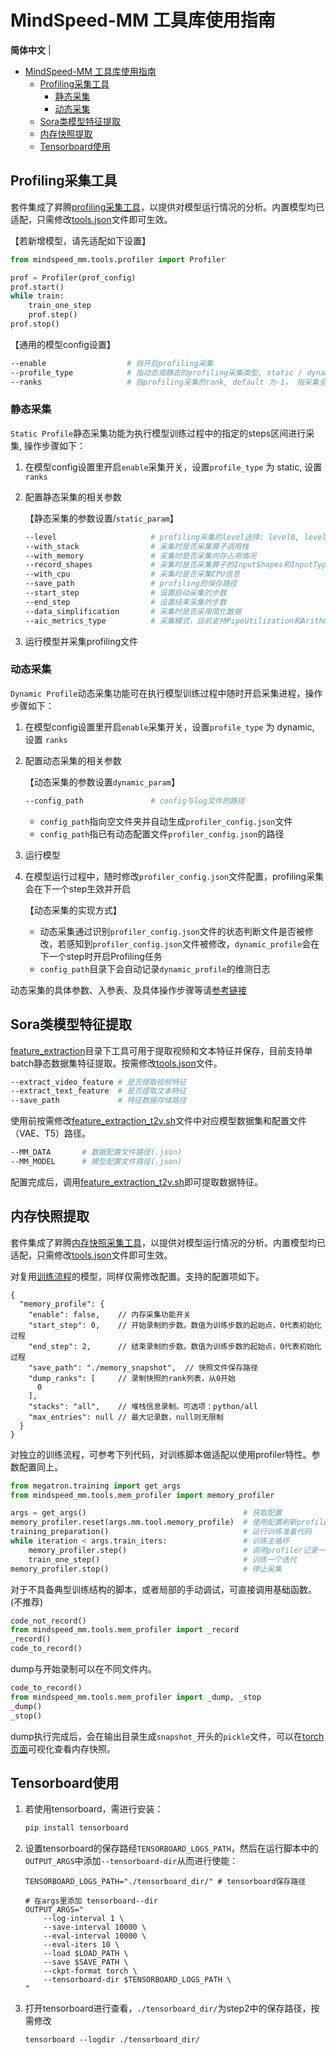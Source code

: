 # MindSpeed-MM 工具库使用指南

<p align="left">
        <b>简体中文</b> |
</p>

- [MindSpeed-MM 工具库使用指南](#mindspeed-mm-工具库使用指南)
  - [Profiling采集工具](#profiling采集工具)
    - [静态采集](#静态采集)
    - [动态采集](#动态采集)
  - [Sora类模型特征提取](#sora类模型特征提取)
  - [内存快照提取](#内存快照提取)
  - [Tensorboard使用](#Tensorboard使用)

## <a id="jump1"></a>Profiling采集工具

套件集成了昇腾[profiling采集工具](./profiler.py)，以提供对模型运行情况的分析。内置模型均已适配，只需修改[tools.json](./tools.json)文件即可生效。

【若新增模型，请先适配如下设置】

```python
from mindspeed_mm.tools.profiler import Profiler

prof = Profiler(prof_config)
prof.start()
while train:
    train_one_step
    prof.step()
prof.stop()
```

【通用的模型config设置】

```bash
--enable                  # 指开启profiling采集
--profile_type            # 指动态或静态的profiling采集类型, static / dynamic
--ranks                   # 指profiling采集的rank, default 为-1， 指采集全部rank
```

### 静态采集

`Static Profile`静态采集功能为执行模型训练过程中的指定的steps区间进行采集, 操作步骤如下：

1. 在模型config设置里开启`enable`采集开关，设置`profile_type` 为 static, 设置 `ranks`

2. 配置静态采集的相关参数

    【静态采集的参数设置/`static_param`】

    ```bash
    --level                     # profiling采集的level选择: level0, level1, level2
    --with_stack                # 采集时是否采集算子调用栈
    --with_memory               # 采集时是否采集内存占用情况
    --record_shapes             # 采集时是否采集算子的InputShapes和InputTypes
    --with_cpu                  # 采集时是否采集CPU信息
    --save_path                 # profiling的保存路径
    --start_step                # 设置启动采集的步数
    --end_step                  # 设置结束采集的步数
    --data_simplification       # 采集时是否采用简化数据
    --aic_metrics_type          # 采集模式，目前支持PipeUtilization和ArithmeticUtilization两种，默认采用PipeUtilization
    ```

3. 运行模型并采集profiling文件

### 动态采集

`Dynamic Profile`动态采集功能可在执行模型训练过程中随时开启采集进程，操作步骤如下：

1. 在模型config设置里开启`enable`采集开关，设置`profile_type` 为 dynamic, 设置 `ranks`

2. 配置动态采集的相关参数

    【动态采集的参数设置`dynamic_param`】

    ```bash
    --config_path               # config与log文件的路径
    ```
  
    - `config_path`指向空文件夹并自动生成`profiler_config.json`文件
    - `config_path`指已有动态配置文件`profiler_config.json`的路径

3. 运行模型

4. 在模型运行过程中，随时修改`profiler_config.json`文件配置，profiling采集会在下一个step生效并开启

    【动态采集的实现方式】

    - 动态采集通过识别`profiler_config.json`文件的状态判断文件是否被修改，若感知到`profiler_config.json`文件被修改，`dynamic_profile`会在下一个step时开启Profiling任务
    - `config_path`目录下会自动记录`dynamic_profile`的维测日志

动态采集的具体参数、入参表、及具体操作步骤等请[参考链接](https://www.hiascend.com/document/detail/zh/CANNCommunityEdition/800alpha001/devaids/devtools/profiling/atlasprofiling_16_0033.html#ZH-CN_TOPIC_0000002046667974__section17272160135118)

## <a id="sorafeature"></a>Sora类模型特征提取

[feature_extraction](./feature_extraction)目录下工具可用于提取视频和文本特征并保存，目前支持单batch静态数据集特征提取。按需修改[tools.json](./tools.json)文件。

```bash
--extract_video_feature # 是否提取视频特征
--extract_text_feature  # 是否提取文本特征
--save_path             # 特征数据存储路径
```

使用前按需修改[feature_extraction_t2v.sh](./feature_extraction/feature_extraction_t2v.sh)文件中对应模型数据集和配置文件（VAE、T5）路径。

```bash
--MM_DATA       # 数据配置文件路径(.json)
--MM_MODEL      # 模型配置文件路径(.json)
```

配置完成后，调用[feature_extraction_t2v.sh](./feature_extraction/feature_extraction_t2v.sh)即可提取数据特征。

## <a id="memory"></a>内存快照提取

套件集成了昇腾[内存快照采集工具](./mem_profiler.py)，以提供对模型运行情况的分析。内置模型均已适配，只需修改[tools.json](./tools.json)文件即可生效。

对复用[训练流程](../../mindspeed_mm/training.py)的模型，同样仅需修改配置。支持的配置项如下。

```json5
{
  "memory_profile": {
    "enable": false,    // 内存采集功能开关
    "start_step": 0,    // 开始录制的步数。数值为训练步数的起始点，0代表初始化过程
    "end_step": 2,      // 结束录制的步数。数值为训练步数的起始点，0代表初始化过程
    "save_path": "./memory_snapshot",  // 快照文件保存路径
    "dump_ranks": [     // 录制快照的rank列表，从0开始
      0
    ],
    "stacks": "all",    // 堆栈信息录制。可选项：python/all
    "max_entries": null // 最大记录数，null则无限制
  }
}
```

对独立的训练流程，可参考下列代码，对训练脚本做适配以使用profiler特性。参数配置同上。

```python
from megatron.training import get_args
from mindspeed_mm.tools.mem_profiler import memory_profiler

args = get_args()                                   # 获取配置
memory_profiler.reset(args.mm.tool.memory_profile)  # 使用配置刷新profiler状态
training_preparation()                              # 运行训练准备代码
while iteration < args.train_iters:                 # 训练主循环
    memory_profiler.step()                          # 调用profiler记录一个迭代
    train_one_step()                                # 训练一个迭代
memory_profiler.stop()                              # 停止采集
```

对于不具备典型训练结构的脚本，或者局部的手动调试，可直接调用基础函数。(不推荐)

```python
code_not_record()
from mindspeed_mm.tools.mem_profiler import _record
_record()
code_to_record()
```

dump与开始录制可以在不同文件内。

```python
code_to_record()
from mindspeed_mm.tools.mem_profiler import _dump, _stop
_dump()
_stop()
```

dump执行完成后，会在输出目录生成`snapshot_`开头的`pickle`文件，可以在[torch页面](https://pytorch.org/memory_viz)可视化查看内存快照。

## <a id="Tensorboard使用"></a>Tensorboard使用

1. 若使用tensorboard，需进行安装：

    ```bash
    pip install tensorboard
    ```

2. 设置tensorboard的保存路经`TENSORBOARD_LOGS_PATH`，然后在运行脚本中的`OUTPUT_ARGS`中添加`--tensorboard-dir`从而进行使能：

    ```shell
    TENSORBOARD_LOGS_PATH="./tensorboard_dir/" # tensorboard保存路径

    # 在args里添加 tensorboard--dir
    OUTPUT_ARGS="
        --log-interval 1 \
        --save-interval 10000 \
        --eval-interval 10000 \
        --eval-iters 10 \
        --load $LOAD_PATH \
        --save $SAVE_PATH \
        --ckpt-format torch \
        --tensorboard-dir $TENSORBOARD_LOGS_PATH \ 
    "
    ```

3. 打开tensorboard进行查看，`./tensorboard_dir/`为step2中的保存路径，按需修改

    ```shell
    tensorboard --logdir ./tensorboard_dir/
    ```
